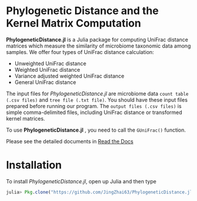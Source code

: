 # Phylogenetic Distance and the Kernel Matrix Computation

**PhylogeneticDistance.jl** is a Julia package for computing UniFrac distance matrices which measure the similarity of  microbiome taxonomic data among samples. We offer four types of UniFrac distance calculation:

* Unweighted UniFrac distance
* Weighted UniFrac distance  
* Variance adjusted weighted UniFrac distance
* General UniFrac distance  

The input files for _PhylogeneticDistance.jl_ are microbiome data `count table (.csv files)` and `tree file (.txt file)`. You should have these input files prepared before running our program. The `output files (.csv files)` is simple comma-delimited files, including UniFrac distance or transformed kernel matrices.

To use **PhylogeneticDistance.jl** , you need to call the `GUniFrac()` function.

Please see the detailed documents in [Read the Docs](http://phylogeneticdistancejl.readthedocs.io/en/latest/)

# Installation

To install _PhylogeneticDistance.jl_, open up Julia and then type

```julia
julia> Pkg.clone("https://github.com/JingZhai63/PhylogeneticDistance.jl.git")
```
